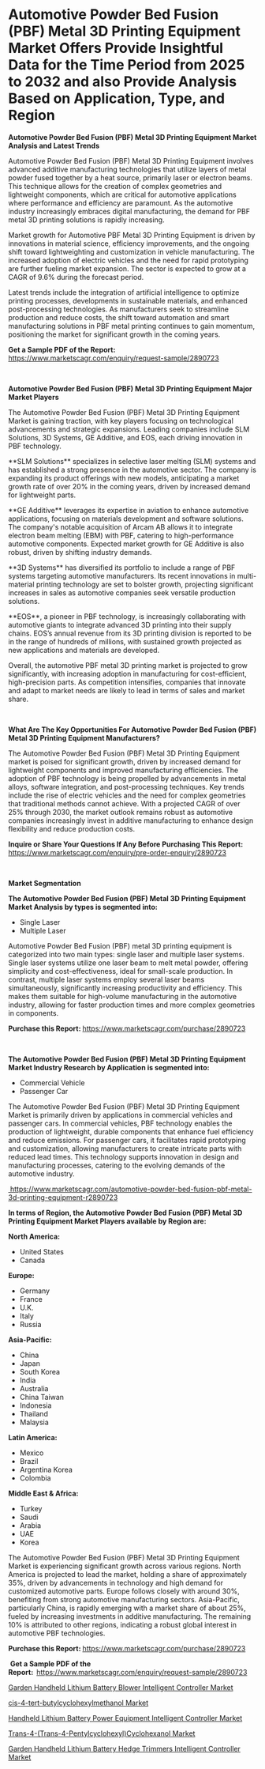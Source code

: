 <p><h1>Automotive Powder Bed Fusion (PBF) Metal 3D Printing Equipment Market Offers Provide Insightful Data for the Time Period from 2025 to 2032 and also Provide Analysis Based on Application, Type, and Region</h1></p><p><strong>Automotive Powder Bed Fusion (PBF) Metal 3D Printing Equipment Market Analysis and Latest Trends</strong></p>
<p><p>Automotive Powder Bed Fusion (PBF) Metal 3D Printing Equipment involves advanced additive manufacturing technologies that utilize layers of metal powder fused together by a heat source, primarily laser or electron beams. This technique allows for the creation of complex geometries and lightweight components, which are critical for automotive applications where performance and efficiency are paramount. As the automotive industry increasingly embraces digital manufacturing, the demand for PBF metal 3D printing solutions is rapidly increasing.</p><p>Market growth for Automotive PBF Metal 3D Printing Equipment is driven by innovations in material science, efficiency improvements, and the ongoing shift toward lightweighting and customization in vehicle manufacturing. The increased adoption of electric vehicles and the need for rapid prototyping are further fueling market expansion. The sector is expected to grow at a CAGR of 9.6% during the forecast period. </p><p>Latest trends include the integration of artificial intelligence to optimize printing processes, developments in sustainable materials, and enhanced post-processing technologies. As manufacturers seek to streamline production and reduce costs, the shift toward automation and smart manufacturing solutions in PBF metal printing continues to gain momentum, positioning the market for significant growth in the coming years.</p></p>
<p><strong>Get a Sample PDF of the Report:&nbsp;</strong> <a href="https://www.marketscagr.com/enquiry/request-sample/2890723?utm_campaign=1166&utm_medium=2&utm_source=Github&utm_content=ia&utm_term=14032025&utm_id=automotive-powder-bed-fusion-pbf-metal-3d-printing-equipment">https://www.marketscagr.com/enquiry/request-sample/2890723</a></p>
<p>&nbsp;</p>
<p><strong>Automotive Powder Bed Fusion (PBF) Metal 3D Printing Equipment Major Market Players</strong></p>
<p><p>The Automotive Powder Bed Fusion (PBF) Metal 3D Printing Equipment Market is gaining traction, with key players focusing on technological advancements and strategic expansions. Leading companies include SLM Solutions, 3D Systems, GE Additive, and EOS, each driving innovation in PBF technology.</p><p>**SLM Solutions** specializes in selective laser melting (SLM) systems and has established a strong presence in the automotive sector. The company is expanding its product offerings with new models, anticipating a market growth rate of over 20% in the coming years, driven by increased demand for lightweight parts.</p><p>**GE Additive** leverages its expertise in aviation to enhance automotive applications, focusing on materials development and software solutions. The company's notable acquisition of Arcam AB allows it to integrate electron beam melting (EBM) with PBF, catering to high-performance automotive components. Expected market growth for GE Additive is also robust, driven by shifting industry demands.</p><p>**3D Systems** has diversified its portfolio to include a range of PBF systems targeting automotive manufacturers. Its recent innovations in multi-material printing technology are set to bolster growth, projecting significant increases in sales as automotive companies seek versatile production solutions.</p><p>**EOS**, a pioneer in PBF technology, is increasingly collaborating with automotive giants to integrate advanced 3D printing into their supply chains. EOS’s annual revenue from its 3D printing division is reported to be in the range of hundreds of millions, with sustained growth projected as new applications and materials are developed.</p><p>Overall, the automotive PBF metal 3D printing market is projected to grow significantly, with increasing adoption in manufacturing for cost-efficient, high-precision parts. As competition intensifies, companies that innovate and adapt to market needs are likely to lead in terms of sales and market share.</p></p>
<p>&nbsp;</p>
<p><strong>What Are The Key Opportunities For Automotive Powder Bed Fusion (PBF) Metal 3D Printing Equipment Manufacturers?</strong></p>
<p><p>The Automotive Powder Bed Fusion (PBF) Metal 3D Printing Equipment market is poised for significant growth, driven by increased demand for lightweight components and improved manufacturing efficiencies. The adoption of PBF technology is being propelled by advancements in metal alloys, software integration, and post-processing techniques. Key trends include the rise of electric vehicles and the need for complex geometries that traditional methods cannot achieve. With a projected CAGR of over 25% through 2030, the market outlook remains robust as automotive companies increasingly invest in additive manufacturing to enhance design flexibility and reduce production costs.</p></p>
<p><strong>Inquire or Share Your Questions If Any Before Purchasing This Report:</strong> <a href="https://www.marketscagr.com/enquiry/pre-order-enquiry/2890723?utm_campaign=1166&utm_medium=2&utm_source=Github&utm_content=ia&utm_term=14032025&utm_id=automotive-powder-bed-fusion-pbf-metal-3d-printing-equipment">https://www.marketscagr.com/enquiry/pre-order-enquiry/2890723</a></p>
<p>&nbsp;</p>
<p><strong>Market Segmentation</strong></p>
<p><strong>The Automotive Powder Bed Fusion (PBF) Metal 3D Printing Equipment Market Analysis by types is segmented into:</strong></p>
<p><ul><li>Single Laser</li><li>Multiple Laser</li></ul></p>
<p><p>Automotive Powder Bed Fusion (PBF) metal 3D printing equipment is categorized into two main types: single laser and multiple laser systems. Single laser systems utilize one laser beam to melt metal powder, offering simplicity and cost-effectiveness, ideal for small-scale production. In contrast, multiple laser systems employ several laser beams simultaneously, significantly increasing productivity and efficiency. This makes them suitable for high-volume manufacturing in the automotive industry, allowing for faster production times and more complex geometries in components.</p></p>
<p><strong>Purchase this Report:&nbsp;</strong><a href="https://www.marketscagr.com/purchase/2890723?utm_campaign=1166&utm_medium=2&utm_source=Github&utm_content=ia&utm_term=14032025&utm_id=automotive-powder-bed-fusion-pbf-metal-3d-printing-equipment">https://www.marketscagr.com/purchase/2890723</a></p>
<p>&nbsp;</p>
<p><strong>The Automotive Powder Bed Fusion (PBF) Metal 3D Printing Equipment Market Industry Research by Application is segmented into:</strong></p>
<p><ul><li>Commercial Vehicle</li><li>Passenger Car</li></ul></p>
<p><p>The Automotive Powder Bed Fusion (PBF) Metal 3D Printing Equipment Market is primarily driven by applications in commercial vehicles and passenger cars. In commercial vehicles, PBF technology enables the production of lightweight, durable components that enhance fuel efficiency and reduce emissions. For passenger cars, it facilitates rapid prototyping and customization, allowing manufacturers to create intricate parts with reduced lead times. This technology supports innovation in design and manufacturing processes, catering to the evolving demands of the automotive industry.</p></p>
<p><a href="https://www.marketscagr.com/automotive-powder-bed-fusion-pbf-metal-3d-printing-equipment-r2890723?utm_campaign=1166&utm_medium=2&utm_source=Github&utm_content=ia&utm_term=14032025&utm_id=automotive-powder-bed-fusion-pbf-metal-3d-printing-equipment">&nbsp;https://www.marketscagr.com/automotive-powder-bed-fusion-pbf-metal-3d-printing-equipment-r2890723</a></p>
<p><strong>In terms of Region, the Automotive Powder Bed Fusion (PBF) Metal 3D Printing Equipment Market Players available by Region are:</strong></p>
<p>
    <p> <strong> North America: </strong>
        <ul>
            <li>United States</li>
            <li>Canada</li>
        </ul>
        </p> 
    <p> <strong> Europe: </strong>
        <ul>
            <li>Germany</li>
            <li>France</li>
            <li>U.K.</li>
            <li>Italy</li>
            <li>Russia</li>
        </ul>
        </p> 
    <p> <strong> Asia-Pacific: </strong>
        <ul>
            <li>China</li>
            <li>Japan</li>
            <li>South Korea</li>
            <li>India</li>
            <li>Australia</li>
            <li>China Taiwan</li>
            <li>Indonesia</li>
            <li>Thailand</li>
            <li>Malaysia</li>
        </ul>
        </p> 
    <p> <strong> Latin America: </strong>
        <ul>
            <li>Mexico</li>
            <li>Brazil</li>
            <li>Argentina Korea</li>
            <li>Colombia</li>
        </ul>
        </p> 
    <p> <strong> Middle East & Africa: </strong>
        <ul>
            <li>Turkey</li>
            <li>Saudi</li>
            <li>Arabia</li>
            <li>UAE</li>
            <li>Korea</li>
        </ul>
    </p>
    </p>
<p><p>The Automotive Powder Bed Fusion (PBF) Metal 3D Printing Equipment Market is experiencing significant growth across various regions. North America is projected to lead the market, holding a share of approximately 35%, driven by advancements in technology and high demand for customized automotive parts. Europe follows closely with around 30%, benefiting from strong automotive manufacturing sectors. Asia-Pacific, particularly China, is rapidly emerging with a market share of about 25%, fueled by increasing investments in additive manufacturing. The remaining 10% is attributed to other regions, indicating a robust global interest in automotive PBF technologies.</p></p>
<p><strong>Purchase this Report: </strong><a href="https://www.marketscagr.com/purchase/2890723?utm_campaign=1166&utm_medium=2&utm_source=Github&utm_content=ia&utm_term=14032025&utm_id=automotive-powder-bed-fusion-pbf-metal-3d-printing-equipment">https://www.marketscagr.com/purchase/2890723</a></p>
<p>&nbsp;<strong>Get a Sample PDF of the Report:&nbsp;&nbsp;</strong><a href="https://www.marketscagr.com/enquiry/request-sample/2890723?utm_campaign=1166&utm_medium=2&utm_source=Github&utm_content=ia&utm_term=14032025&utm_id=automotive-powder-bed-fusion-pbf-metal-3d-printing-equipment">https://www.marketscagr.com/enquiry/request-sample/2890723</a></p>
<p><strong></strong></p>
<p><p><a href="https://github.com/arifasabeygb/Market-Research-Report-List-1/blob/main/garden-handheld-lithium-battery-blower-intelligent-controller-market.md?utm_campaign=1166&utm_medium=2&utm_source=Github&utm_content=ia&utm_term=14032025&utm_id=automotive-powder-bed-fusion-pbf-metal-3d-printing-equipment">Garden Handheld Lithium Battery Blower Intelligent Controller Market</a></p><p><a href="https://github.com/theyasnare5w/Market-Research-Report-List-1/blob/main/cis-4-tert-butylcyclohexylmethanol-market.md?utm_campaign=1166&utm_medium=2&utm_source=Github&utm_content=ia&utm_term=14032025&utm_id=automotive-powder-bed-fusion-pbf-metal-3d-printing-equipment">cis-4-tert-butylcyclohexylmethanol Market</a></p><p><a href="https://github.com/kaidaloeckf7/Market-Research-Report-List-1/blob/main/handheld-lithium-battery-power-equipment-intelligent-controller-market.md?utm_campaign=1166&utm_medium=2&utm_source=Github&utm_content=ia&utm_term=14032025&utm_id=automotive-powder-bed-fusion-pbf-metal-3d-printing-equipment">Handheld Lithium Battery Power Equipment Intelligent Controller Market</a></p><p><a href="https://github.com/nacarnzina/Market-Research-Report-List-1/blob/main/trans-4-trans-4-pentylcyclohexylcyclohexanol-market.md?utm_campaign=1166&utm_medium=2&utm_source=Github&utm_content=ia&utm_term=14032025&utm_id=automotive-powder-bed-fusion-pbf-metal-3d-printing-equipment">Trans-4-(Trans-4-Pentylcyclohexyl)Cyclohexanol Market</a></p><p><a href="https://github.com/ocambdidarhz/Market-Research-Report-List-1/blob/main/garden-handheld-lithium-battery-hedge-trimmers-intelligent-controller-market.md?utm_campaign=1166&utm_medium=2&utm_source=Github&utm_content=ia&utm_term=14032025&utm_id=automotive-powder-bed-fusion-pbf-metal-3d-printing-equipment">Garden Handheld Lithium Battery Hedge Trimmers Intelligent Controller Market</a></p></p>